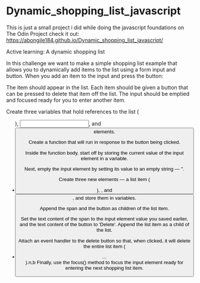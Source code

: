 # Dynamic_shopping_list_javascript
This is just a small project i did while doing the javascript foundations on The Odin Project
check it out: https://abongile184.github.io/Dynamic_shopping_list_javascript/

Active learning: A dynamic shopping list

In this challenge we want to make a simple shopping list example that allows you to dynamically add items 
to the list using a form input and button. When you add an item to the input and press the button:

The item should appear in the list.
Each item should be given a button that can be pressed to delete that item off the list.
The input should be emptied and focused ready for you to enter another item.

Create three variables that hold references to the list (<ul>), <input>, and <button> elements.

Create a function that will run in response to the button being clicked.

Inside the function body, start off by storing the current value of the input element in a variable.

Next, empty the input element by setting its value to an empty string — ''.

Create three new elements — a list item (<li>), <span>, and <button>, and store them in variables.

Append the span and the button as children of the list item.

Set the text content of the span to the input element value you saved earlier, and the text content of the button to 'Delete'.
Append the list item as a child of the list.

Attach an event handler to the delete button so that, when clicked, it will delete the entire list item (<li>...</li>).n,b
Finally, use the focus() method to focus the input element ready for entering the next shopping list item.
